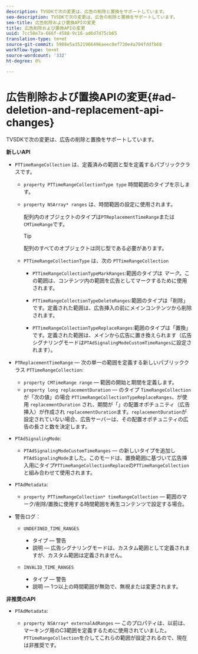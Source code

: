 ```yaml
---
description: TVSDKで次の変更は、広告の削除と置換をサポートしています。
seo-description: TVSDKで次の変更は、広告の削除と置換をサポートしています。
seo-title: 広告削除および置換APIの変更
title: 広告削除および置換APIの変更
uuid: 7cc50e7a-666f-4588-9c16-ad6d7d75cb65
translation-type: tm+mt
source-git-commit: 5908e5a3521966496aeec0ef730e4a704fddfb68
workflow-type: tm+mt
source-wordcount: '332'
ht-degree: 0%

---
```



# 広告削除および置換APIの変更{#ad-deletion-and-replacement-api-changes}

TVSDKで次の変更は、広告の削除と置換をサポートしています。

**新しいAPI**

* `PTTimeRangeCollection` は、定義済みの範囲と型を定義するパブリッククラスです。

   * `property PTTimeRangeCollectionType type` 時間範囲のタイプを示します。
   * `property NSArray* ranges` は、時間範囲の設定に使用されます。

      配列内のオブジェクトのタイプは`PTReplacementTimeRange`または`CMTimeRange`です。

      >[!TIP]
      >
      >配列のすべてのオブジェクトは同じ型である必要があります。

   * `PTTimeRangeCollectionType` は、次の `PTTimeRangeCollection`

      * `PTTimeRangeCollectionTypeMarkRanges`:範囲のタイプは *マーク*。この範囲は、コンテンツ内の範囲を広告としてマークするために使用されます。

      * `PTTimeRangeCollectionTypeDeleteRanges`:範囲のタイプは「削除」です。定義された範囲は、広告挿入の前にメインコンテンツから削除されます。
      * `PTTimeRangeCollectionTypeReplaceRanges`:範囲のタイプは「置換」です。定義された範囲は、メインから広告に置き換えられます（広告シグナリングモードは`PTAdSignalingModeCustomTimeRanges`に設定されます）。

* `PTReplacementTimeRange`  — 次の単一の範囲を定義する新しいパブリッククラス `PTTimeRangeCollection`:

   * `property CMTimeRange range`  — 範囲の開始と期間を定義します。
   * `property long replacementDuration`  — のタイプ `TimeRangeCollection` が「次の値」の場合 `PTTimeRangeCollectionTypeReplaceRanges`、が使用 `replacementDuration` され、期間が「」の配置オポチュニティ（広告挿入）が作成され `replacementDuration`ます。`replacementDuration`が設定されていない場合、広告サーバーは、その配置オポチュニティの広告の長さと数を決定します。

* `PTAdSignalingMode`:

   * `PTAdSignalingModeCustomTimeRanges`  — の新しいタイプを追加し `PTAdSignalingMode`ました。このモードは、置換範囲に基づいて広告挿入用にタイプ`PTTimeRangeCollectionReplace`の`PTTimeRangeCollection`と組み合わせて使用されます。

* `PTAdMetadata`:

   * `property PTTimeRangeCollection* timeRangeCollection`  — 範囲のマーク/削除/置換に使用する時間範囲を再生コンテンツで設定する場合。

* 警告ログ：

   * `UNDEFINED_TIME_RANGES`

      * タイプ — 警告
      * 説明 — 広告シグナリングモードは、カスタム範囲として定義されますが、カスタム範囲は定義されません。
   * `INVALID_TIME_RANGES`

      * タイプ — 警告
      * 説明 — 1つ以上の時間範囲が無効で、無視または変更されます。


**非推奨のAPI**

* `PTAdMetadata`:

   * `property NSArray* externalAdRanges`  — このプロパティは、以前は、マーキング用のC3範囲を定義するために使用されていました。`PTTimeRangeCollection`を介してこれらの範囲が設定されるので、現在は非推奨です。

